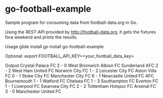 # go-football-example
Sample program for consuming data from football-data.org in Go.

Using the REST-API provided by http://football-data.org, it gets the fixtures fora weekend and prints the results.

Usage
glide install
go install
go-football-example

Optional:
export FOOTBALL_API_KEY=<your_football_data_key>

Output
Crystal Palace FC 2 - 0 West Bromwich Albion FC
Sunderland AFC 2 - 2 West Ham United FC
Norwich City FC 1 - 2 Leicester City FC
Aston Villa FC 0 - 1 Stoke City FC
Manchester City FC 6 - 1 Newcastle United FC
AFC Bournemouth 1 - 1 Watford FC
Chelsea FC 1 - 3 Southampton FC
Everton FC 1 - 1 Liverpool FC
Swansea City FC 2 - 2 Tottenham Hotspur FC
Arsenal FC 3 - 0 Manchester United FC

